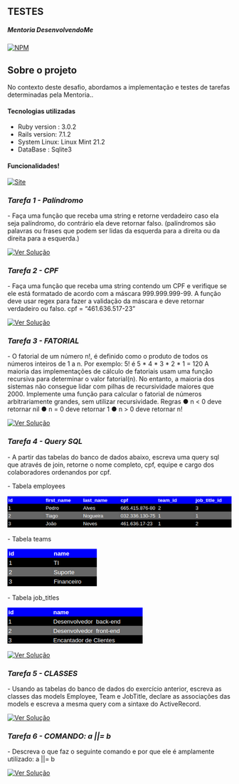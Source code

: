## TESTES

##### Mentoria DesenvolvendoMe 
[![NPM](https://img.shields.io/npm/l/react)](https://github.com/AngeloSouza1/Mentorship_Project/blob/develop/LICENSE)

## Sobre o projeto
No contexto deste desafio, abordamos a implementação e testes de tarefas determinadas pela Mentoria..<br>

#### Tecnologias utilizadas
- Ruby version : 3.0.2 
- Rails version: 7.1.2
- System Linux:  Linux Mint 21.2
- DataBase : Sqlite3

#### Funcionalidades!
 <a href="https://testes1.fly.dev">
    <img src="https://img.shields.io/badge/ACESSO%20FUNÇÕES  -darkgreen" alt="Site">
 </a>

### *Tarefa 1 - Palíndromo*
 <p align="left"> 
 - Faça uma função que receba uma string e retorne verdadeiro caso ela seja palíndromo,
do contrário ela deve retornar falso. (palíndromos são palavras ou frases que podem ser
lidas da esquerda para a direita ou da direita para a esquerda.)
</p>
<p> 
   <a href="https://github.com/AngeloSouza1/TT1/issues/4">
       <img src="https://img.shields.io/badge/Ver%20Solução-darkblue" alt="Ver Solução">
    </a>

### *Tarefa 2 - CPF*
 <p align="left">
 - Faça uma função que receba uma string contendo um CPF e verifique se ele está
formatado de acordo com a máscara 999.999.999-99. A função deve usar regex para fazer
a validação da máscara e deve retornar verdadeiro ou falso.
cpf = “461.636.517-23”
  
</p>
    <p> 
      <a href="https://github.com/AngeloSouza1/TT1/issues/7">
       <img src="https://img.shields.io/badge/Ver%20Solução-darkblue" alt="Ver Solução">
     </a>

### *Tarefa 3 - FATORIAL*
 <p align="left">
 - O fatorial de um número n!, é definido como o produto de todos os números inteiros de 1
a n. Por exemplo: 5! é 5 * 4 * 3 * 2 * 1 = 120
A maioria das implementações de cálculo de fatoriais usam uma função recursiva para
determinar o valor fatorial(n). No entanto, a maioria dos sistemas não consegue lidar com
pilhas de recursividade maiores que 2000.
Implemente uma função para calcular o fatorial de números arbitrariamente grandes, sem
utilizar recursividade.
Regras
● n < 0 deve retornar nil
● n = 0 deve retornar 1
● n > 0 deve retornar n!
</p> 
    <p> 
      <a href="https://github.com/AngeloSouza1/TT1/issues/9">
       <img src="https://img.shields.io/badge/Ver%20Solução-darkblue" alt="Ver Solução">
     </a>
     
### *Tarefa 4 - Query SQL*
 <p align="left"> 
 - A partir das tabelas do banco de dados abaixo, escreva uma query sql que através de
join, retorne o nome completo, cpf, equipe e cargo dos colaboradores ordenandos por cpf.
</p>
<p> 
- Tabela employees
<p align="left">
  <img src="https://github.com/AngeloSouza1/tmp/blob/main/tb1">
</p>
- Tabela teams
<p align="left">
  <img src="https://github.com/AngeloSouza1/tmp/blob/main/tb2.png">
</p>
 - Tabela job_titles
<p align="left">
  <img src="https://github.com/AngeloSouza1/tmp/blob/main/tb3.png">
</p>

 <a href="https://github.com/AngeloSouza1/TT1/issues/12">
       <img src="https://img.shields.io/badge/Ver%20Solução-darkblue" alt="Ver Solução">
    </a>

### *Tarefa 5 - CLASSES*
 <p align="left">
 -   Usando as tabelas do banco de dados do exercício anterior, escreva as classes das
models Employee, Team e JobTitle, declare as associações das models e escreva a mesma
query com a sintaxe do ActiveRecord.
 
</p>
    <p> 
      <a href="https://github.com/AngeloSouza1/TT1/issues/13">
       <img src="https://img.shields.io/badge/Ver%20Solução-darkblue" alt="Ver Solução">
     </a>

### *Tarefa 6 - COMANDO: a ||= b*
 <p align="left">
 -  Descreva o que faz o seguinte comando e por que ele é amplamente utilizado: a ||= b
</p>
    <p> 
      <a href="https://github.com/AngeloSouza1/TT1/issues/14">
       <img src="https://img.shields.io/badge/Ver%20Solução-darkblue" alt="Ver Solução">
     </a>
